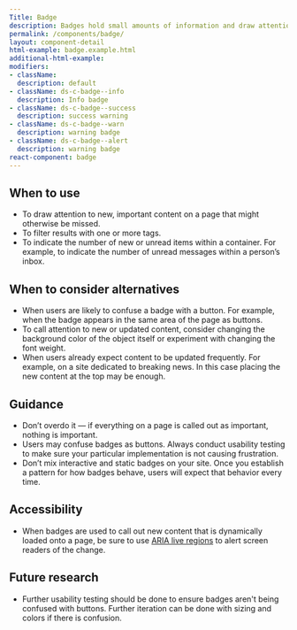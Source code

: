 ```yaml
---
Title: Badge
description: Badges hold small amounts of information and draw attention to new or important content.
permalink: /components/badge/
layout: component-detail
html-example: badge.example.html
additional-html-example:
modifiers:
- className:
  description: default
- className: ds-c-badge--info
  description: Info badge
- className: ds-c-badge--success
  description: success warning
- className: ds-c-badge--warn
  description: warning badge
- className: ds-c-badge--alert
  description: warning badge
react-component: badge
---
```


## When to use

- To draw attention to new, important content on a page that might otherwise be missed.
- To filter results with one or more tags.
- To indicate the number of new or unread items within a container. For example, to indicate the number of unread messages within a person’s inbox.

## When to consider alternatives

- When users are likely to confuse a badge with a button. For example, when the badge appears in the same area of the page as buttons.
- To call attention to new or updated content, consider changing the background color of the object itself or experiment with changing the font weight.
- When users already expect content to be updated frequently. For example, on a site dedicated to breaking news. In this case placing the new content at the top may be enough.

## Guidance

- Don’t overdo it — if everything on a page is called out as important, nothing is important.
- Users may confuse badges as buttons. Always conduct usability testing to make sure your particular implementation is not causing frustration.
- Don’t mix interactive and static badges on your site. Once you establish a pattern for how badges behave, users will expect that behavior every time.

## Accessibility

- When badges are used to call out new content that is dynamically loaded onto a page, be sure to use [ARIA live regions](https://developer.mozilla.org/en-US/docs/Web/Accessibility/ARIA/ARIA_Live_Regions) to alert screen readers of the change.

## Future research

- Further usability testing should be done to ensure badges aren't being confused with buttons. Further iteration can be done with sizing and colors if there is confusion.
